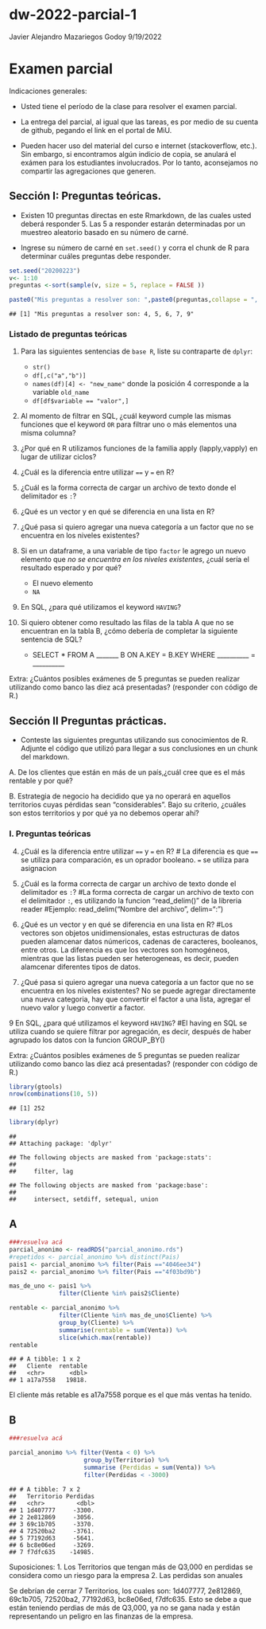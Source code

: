 dw-2022-parcial-1
================
Javier Alejandro Mazariegos Godoy
9/19/2022

# Examen parcial

Indicaciones generales:

-   Usted tiene el período de la clase para resolver el examen parcial.

-   La entrega del parcial, al igual que las tareas, es por medio de su
    cuenta de github, pegando el link en el portal de MiU.

-   Pueden hacer uso del material del curso e internet (stackoverflow,
    etc.). Sin embargo, si encontramos algún indicio de copia, se
    anulará el exámen para los estudiantes involucrados. Por lo tanto,
    aconsejamos no compartir las agregaciones que generen.

## Sección I: Preguntas teóricas.

-   Existen 10 preguntas directas en este Rmarkdown, de las cuales usted
    deberá responder 5. Las 5 a responder estarán determinadas por un
    muestreo aleatorio basado en su número de carné.

-   Ingrese su número de carné en `set.seed()` y corra el chunk de R
    para determinar cuáles preguntas debe responder.

``` r
set.seed("20200223") 
v<- 1:10
preguntas <-sort(sample(v, size = 5, replace = FALSE ))

paste0("Mis preguntas a resolver son: ",paste0(preguntas,collapse = ", "))
```

    ## [1] "Mis preguntas a resolver son: 4, 5, 6, 7, 9"

### Listado de preguntas teóricas

1.  Para las siguientes sentencias de `base R`, liste su contraparte de
    `dplyr`:

    -   `str()`
    -   `df[,c("a","b")]`
    -   `names(df)[4] <- "new_name"` donde la posición 4 corresponde a
        la variable `old_name`
    -   `df[df$variable == "valor",]`

2.  Al momento de filtrar en SQL, ¿cuál keyword cumple las mismas
    funciones que el keyword `OR` para filtrar uno o más elementos una
    misma columna?

3.  ¿Por qué en R utilizamos funciones de la familia apply
    (lapply,vapply) en lugar de utilizar ciclos?

4.  ¿Cuál es la diferencia entre utilizar `==` y `=` en R?

5.  ¿Cuál es la forma correcta de cargar un archivo de texto donde el
    delimitador es `:`?

6.  ¿Qué es un vector y en qué se diferencia en una lista en R?

7.  ¿Qué pasa si quiero agregar una nueva categoría a un factor que no
    se encuentra en los niveles existentes?

8.  Si en un dataframe, a una variable de tipo `factor` le agrego un
    nuevo elemento que *no se encuentra en los niveles existentes*,
    ¿cuál sería el resultado esperado y por qué?

    -   El nuevo elemento
    -   `NA`

9.  En SQL, ¿para qué utilizamos el keyword `HAVING`?

10. Si quiero obtener como resultado las filas de la tabla A que no se
    encuentran en la tabla B, ¿cómo debería de completar la siguiente
    sentencia de SQL?

    -   SELECT \* FROM A \_\_\_\_\_\_\_ B ON A.KEY = B.KEY WHERE
        \_\_\_\_\_\_\_\_\_\_ = \_\_\_\_\_\_\_\_\_\_

Extra: ¿Cuántos posibles exámenes de 5 preguntas se pueden realizar
utilizando como banco las diez acá presentadas? (responder con código de
R.)

## Sección II Preguntas prácticas.

-   Conteste las siguientes preguntas utilizando sus conocimientos de R.
    Adjunte el código que utilizó para llegar a sus conclusiones en un
    chunk del markdown.

A. De los clientes que están en más de un país,¿cuál cree que es el más
rentable y por qué?

B. Estrategia de negocio ha decidido que ya no operará en aquellos
territorios cuyas pérdidas sean “considerables”. Bajo su criterio,
¿cuáles son estos territorios y por qué ya no debemos operar ahí?

### I. Preguntas teóricas

4.  ¿Cuál es la diferencia entre utilizar `==` y `=` en R? \# La
    diferencia es que `==` se utiliza para comparación, es un oprador
    booleano. `=` se utiliza para asignacion

5.  ¿Cuál es la forma correcta de cargar un archivo de texto donde el
    delimitador es `:`? \#La forma correcta de cargar un archivo de
    texto con el delimitador `:`, es utilizando la funcion
    “read_delim()” de la libreria reader \#Ejemplo: read_delim(“Nombre
    del archivo”, delim=“:”)

6.  ¿Qué es un vector y en qué se diferencia en una lista en R? \#Los
    vectores son objetos unidimensionales, estas estructuras de datos
    pueden alamcenar datos númericos, cadenas de caracteres, booleanos,
    entre otros. La diferencia es que los vectores son homogéneos,
    mientras que las listas pueden ser heterogeneas, es decir, pueden
    alamcenar diferentes tipos de datos.

7.  ¿Qué pasa si quiero agregar una nueva categoría a un factor que no
    se encuentra en los niveles existentes? No se puede agregar
    directamente una nueva categoria, hay que convertir el factor a una
    lista, agregar el nuevo valor y luego convertir a factor.

9 En SQL, ¿para qué utilizamos el keyword `HAVING`? \#El having en SQL
se utiliza cuando se quiere filtrar por agregación, es decir, después de
haber agrupado los datos con la funcion GROUP_BY()

Extra: ¿Cuántos posibles exámenes de 5 preguntas se pueden realizar
utilizando como banco las diez acá presentadas? (responder con código de
R.)

``` r
library(gtools)
nrow(combinations(10, 5))
```

    ## [1] 252

``` r
library(dplyr)
```

    ## 
    ## Attaching package: 'dplyr'

    ## The following objects are masked from 'package:stats':
    ## 
    ##     filter, lag

    ## The following objects are masked from 'package:base':
    ## 
    ##     intersect, setdiff, setequal, union

## A

``` r
###resuelva acá
parcial_anonimo <- readRDS("parcial_anonimo.rds")
#repetidos <- parcial_anonimo %>% distinct(Pais)
pais1 <- parcial_anonimo %>% filter(Pais =="4046ee34")
pais2 <- parcial_anonimo %>% filter(Pais =="4f03bd9b")

mas_de_uno <- pais1 %>%
              filter(Cliente %in% pais2$Cliente)

rentable <- parcial_anonimo %>%
              filter(Cliente %in% mas_de_uno$Cliente) %>%
              group_by(Cliente) %>%
              summarise(rentable = sum(Venta)) %>%
              slice(which.max(rentable))
rentable
```

    ## # A tibble: 1 x 2
    ##   Cliente  rentable
    ##   <chr>       <dbl>
    ## 1 a17a7558   19818.

El cliente más retable es a17a7558 porque es el que más ventas ha
tenido.

## B

``` r
###resuelva acá

parcial_anonimo %>% filter(Venta < 0) %>%
                     group_by(Territorio) %>%
                     summarise (Perdidas = sum(Venta)) %>%
                     filter(Perdidas < -3000)
```

    ## # A tibble: 7 x 2
    ##   Territorio Perdidas
    ##   <chr>         <dbl>
    ## 1 1d407777     -3300.
    ## 2 2e812869     -3056.
    ## 3 69c1b705     -3370.
    ## 4 72520ba2     -3761.
    ## 5 77192d63     -5641.
    ## 6 bc8e06ed     -3269.
    ## 7 f7dfc635    -14985.

Suposiciones: 1. Los Territorios que tengan más de Q3,000 en perdidas se
considera como un riesgo para la empresa 2. Las perdidas son anuales

Se debrían de cerrar 7 Territorios, los cuales son: 1d407777, 2e812869,
69c1b705, 72520ba2, 77192d63, bc8e06ed, f7dfc635. Esto se debe a que
están teniendo perdias de más de Q3,000, ya no se gana nada y están
representando un peligro en las finanzas de la empresa.
